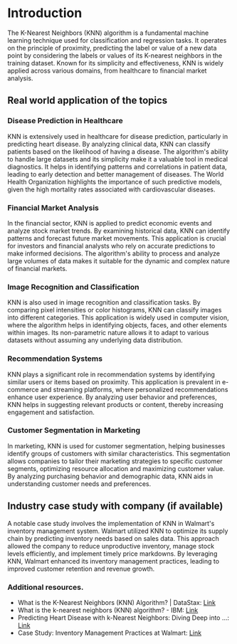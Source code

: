 # Introduction
The K-Nearest Neighbors (KNN) algorithm is a fundamental machine learning technique used for classification and regression tasks. It operates on the principle of proximity, predicting the label or value of a new data point by considering the labels or values of its K-nearest neighbors in the training dataset. Known for its simplicity and effectiveness, KNN is widely applied across various domains, from healthcare to financial market analysis.

## Real world application of the topics

### Disease Prediction in Healthcare
KNN is extensively used in healthcare for disease prediction, particularly in predicting heart disease. By analyzing clinical data, KNN can classify patients based on the likelihood of having a disease. The algorithm's ability to handle large datasets and its simplicity make it a valuable tool in medical diagnostics. It helps in identifying patterns and correlations in patient data, leading to early detection and better management of diseases. The World Health Organization highlights the importance of such predictive models, given the high mortality rates associated with cardiovascular diseases.

### Financial Market Analysis
In the financial sector, KNN is applied to predict economic events and analyze stock market trends. By examining historical data, KNN can identify patterns and forecast future market movements. This application is crucial for investors and financial analysts who rely on accurate predictions to make informed decisions. The algorithm's ability to process and analyze large volumes of data makes it suitable for the dynamic and complex nature of financial markets.

### Image Recognition and Classification
KNN is also used in image recognition and classification tasks. By comparing pixel intensities or color histograms, KNN can classify images into different categories. This application is widely used in computer vision, where the algorithm helps in identifying objects, faces, and other elements within images. Its non-parametric nature allows it to adapt to various datasets without assuming any underlying data distribution.

### Recommendation Systems
KNN plays a significant role in recommendation systems by identifying similar users or items based on proximity. This application is prevalent in e-commerce and streaming platforms, where personalized recommendations enhance user experience. By analyzing user behavior and preferences, KNN helps in suggesting relevant products or content, thereby increasing engagement and satisfaction.

### Customer Segmentation in Marketing
In marketing, KNN is used for customer segmentation, helping businesses identify groups of customers with similar characteristics. This segmentation allows companies to tailor their marketing strategies to specific customer segments, optimizing resource allocation and maximizing customer value. By analyzing purchasing behavior and demographic data, KNN aids in understanding customer needs and preferences.

## Industry case study with company (if available)
A notable case study involves the implementation of KNN in Walmart's inventory management system. Walmart utilized KNN to optimize its supply chain by predicting inventory needs based on sales data. This approach allowed the company to reduce unproductive inventory, manage stock levels efficiently, and implement timely price markdowns. By leveraging KNN, Walmart enhanced its inventory management practices, leading to improved customer retention and revenue growth.

### Additional resources.
- What is the K-Nearest Neighbors (KNN) Algorithm? | DataStax: [Link](https://www.datastax.com/guides/what-is-k-nearest-neighbors-knn-algorithm)
- What is the k-nearest neighbors (KNN) algorithm? - IBM: [Link](https://www.ibm.com/think/topics/knn)
- Predicting Heart Disease with k-Nearest Neighbors: Diving Deep into ...: [Link](https://www.33rdsquare.com/knn-algorithm-an-instance-based-ml-model-to-predict-heart-disease/)
- Case Study: Inventory Management Practices at Walmart: [Link](https://www.mbaknol.com/management-case-studies/case-study-of-walmart-inventory-management/)